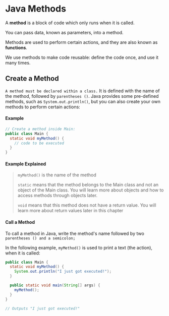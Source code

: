 # Java Methods

A **method** is a block of code which only runs when it is called.

You can pass data, known as parameters, into a method.

Methods are used to perform certain actions, and they are also known as **functions**.

We use methods to make code reusable: define the code once, and use it many times.

## Create a Method
`A method must be declared within a class.`
It is defined with the name of the method, followed by `parentheses ()`. Java provides some pre-defined methods, such as `System.out.println()`, but you can also create your own methods to perform certain actions:

#### Example 

```java
// Create a method inside Main:
public class Main {
  static void myMethod() {
    // code to be executed
  }
}

```

#### Example Explained
>`myMethod()` is the name of the method
> 
>`static` means that the method belongs to the Main class and not an object of the Main class. You will learn more about objects and how to access methods through objects later.
> 
>`void` means that this method does not have a return value. You will learn more about return values later in this chapter


#### Call a Method
To call a method in Java, write the method's name followed by two `parentheses () and a semicolon;`

In the following example, `myMethod()` is used to print a text (the action), when it is called:

```java
public class Main {
  static void myMethod() {
    System.out.println("I just got executed!");
  }

  public static void main(String[] args) {
    myMethod();
  }
}

// Outputs "I just got executed!"
```